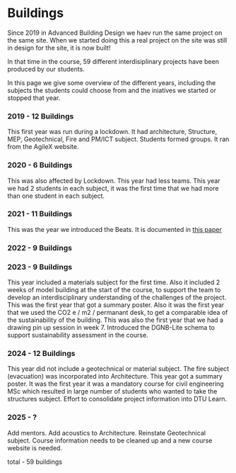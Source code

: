 # Buildings

Since 2019 in Advanced Building Design we haev run the same project on the same site. When we started doing this a real project on the site was still in design for the site, it is now built!

In that time in the course, 59 different interdisiplinary projects have been produced by our students.

In this page we give some overview of the different years, including the subjects the students could choose from and the iniatives we started or stopped that year.

### 2019 - 12 Buildings
This first year was run during a lockdown. It had architecture, Structure, MEP, Geotechnical, Fire and PM/ICT subject. Students formed groups. It ran from the AgileX website.
### 2020 - 6 Buildings
This was also affected by Lockdown. This year had less teams. This year we had 2 students in each subject, it was the first time that we had more than one student in each subject.
### 2021 - 11 Buildings
This was the year we introduced the Beats. It is documented in [this paper](https://www.researchgate.net/publication/362225610_A_circular_education_system_for_the_AEC)
### 2022 - 9 Buildings
### 2023 - 9 Buildings
This year included a materials subject for the first time. Also it included 2 weeks of model building at the start of the course, to support the team to develop an interdisciplinary understanding of the challenges of the project. This was the first year that got a summary poster. Also it was the first year that we used the CO2 e / m2 / permanant desk, to get a comparable idea of the sustainability of the building. This was also the first year that we had a drawing pin up session in week 7. Introduced the DGNB-Lite schema to support sustainability assessment in the course.
### 2024 - 12 Buildings
This year did not include a geotechnical or material subject. The fire subject (evacuation) was incorporated into Architecture. This year got a summary poster. It was the first year it was a mandatory course for civil engineering MSc which resulted in large number of students who wanted to take the structures subject. Effort to consolidate project information into DTU Learn.
### 2025 - ?
Add mentors. Add acoustics to Architecture. Reinstate Geotechnical subject. Course information needs to be cleaned up and a new course website is needed.

total - 59 buildings
